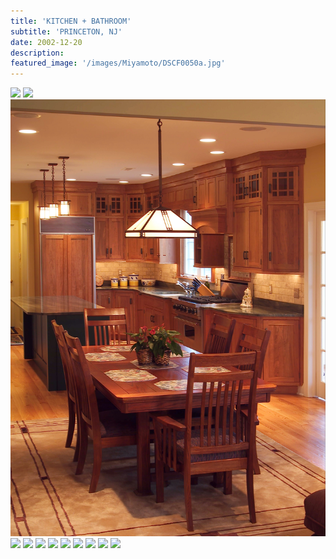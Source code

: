 ```yaml
---
title: 'KITCHEN + BATHROOM'
subtitle: 'PRINCETON, NJ'
date: 2002-12-20
description: 
featured_image: '/images/Miyamoto/DSCF0050a.jpg'
---
```


<div class="gallery" data-columns="2">
	<img src="/images/Miyamoto/DSCF0050a.jpg">
	<img src="/images/Miyamoto/DSCF0061.jpg">
	<img src="/images/Miyamoto/DSCF0078.jpg">
	<img src="/images/Miyamoto/DSCF0421.jpg">
	<img src="/images/Miyamoto/DSCF0457.jpg">
	<img src="/images/Miyamoto/DSCF0470b.jpg">
	<img src="/images/Miyamoto/DSCF0486.jpg">
	<img src="/images/Miyamoto/DSCF0488.jpg">
	<img src="/images/Miyamoto/DSCF0494.jpg">
	<img src="/images/Miyamoto/DSCF0497.jpg">
	<img src="/images/Miyamoto/DSCF0500.jpg">
	<img src="/images/Miyamoto/DSCF0513.jpg">
</div>
